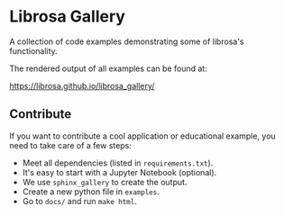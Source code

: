 # Librosa Gallery

A collection of code examples demonstrating some of librosa's functionality.

The rendered output of all examples can be found at:

https://librosa.github.io/librosa_gallery/

## Contribute

If you want to contribute a cool application or educational example, you need
to take care of a few steps:

* Meet all dependencies (listed in `requirements.txt`).
* It's easy to start with a Jupyter Notebook (optional).
* We use `sphinx_gallery` to create the output.
* Create a new python file in `examples`.
* Go to `docs/` and run `make html`.
